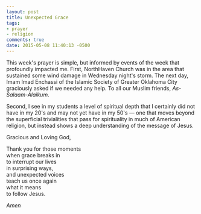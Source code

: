 ```yaml
---
layout: post
title: Unexpected Grace
tags:
- prayer
- religion
comments: true
date: 2015-05-08 11:40:13 -0500
---
```


This week's prayer is simple, but informed by events of the week that profoundly impacted me. First, NorthHaven Church​ was in the area that sustained some wind damage in Wednesday night's storm. The next day, Imam Imad Enchassi​ of the Islamic Society of Greater Oklahoma City graciously asked if we needed any help. To all our Muslim friends, *As-Salaam-Alaikum*.

Second, I see in my students a level of spiritual depth that I certainly did not have in my 20's and may not yet have in my 50's — one that moves beyond the superficial trivialities that pass for spirituality in much of American religion, but instead shows a deep understanding of the message of Jesus.

Gracious and Loving God,

Thank you for those moments  
when grace breaks in  
to interrupt our lives  
in surprising ways,  
and unexpected voices  
teach us once again  
what it means  
to follow Jesus.

*Amen*
